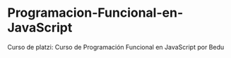 # Programacion-Funcional-en-JavaScript
Curso de platzi: Curso de Programación Funcional en JavaScript por Bedu

